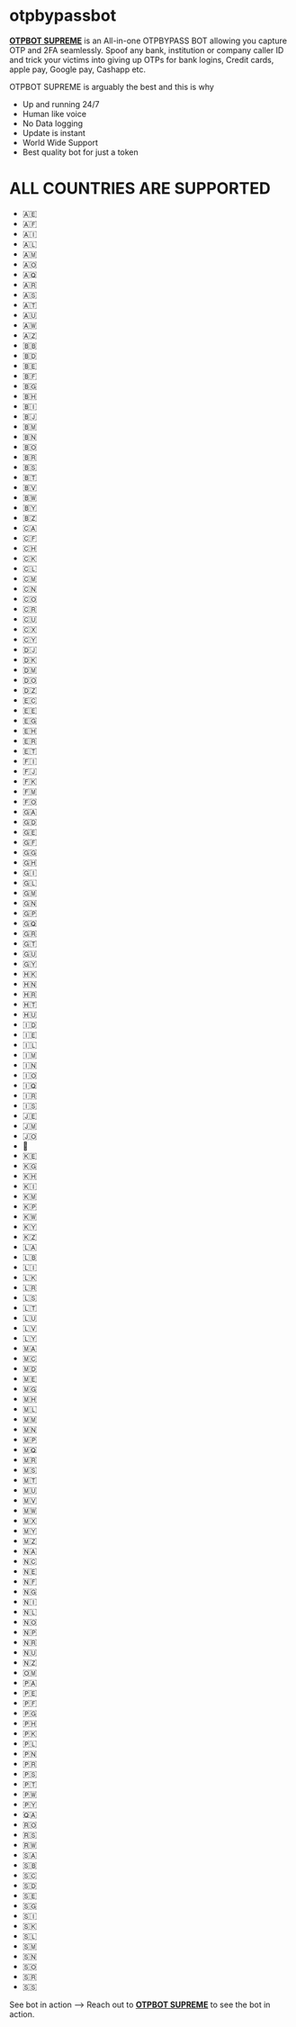 # otpbypassbot
[**OTPBOT SUPREME**](https://t.me/otpbotsupreme_owner) is an All-in-one OTPBYPASS BOT allowing you capture OTP and 2FA seamlessly. Spoof any bank, institution or company caller ID and trick your victims into giving up OTPs for bank logins, Credit cards, apple pay, Google pay, Cashapp etc.


OTPBOT SUPREME is arguably the best and this is why

- Up and running 24/7
- Human like voice
- No Data logging
- Update is instant
- World Wide Support
- Best quality bot for just a token


# ALL COUNTRIES ARE SUPPORTED

- :united_arab_emirates:
- :afghanistan:
- :anguilla:
- :albania:
- :armenia:
- :angola:
- :antarctica:
- :argentina:
- :american_samoa:
- :austria:
- :australia:
- :aruba:
- :azerbaijan:
- :barbados:
- :bangladesh:
- :belgium:
- :burkina_faso:
- :bulgaria:
- :bahrain:
- :burundi:
- :benin:
- :bermuda:
- :brunei:
- :bolivia:
- :brazil:
- :bahamas:
- :bhutan:
- :bouvet_island:
- :botswana:
- :belarus:
- :belize:
- :canada:
- :central_african_republic:
- :switzerland:
- :cook_islands:
- :chile:
- :cameroon:
- :cn:
- :colombia:
- :costa_rica:
- :cuba:
- :christmas_island:
- :cyprus:
- :djibouti:
- :denmark:
- :dominica:
- :dominican_republic:
- :algeria:
- :ecuador:
- :estonia:
- :egypt:
- :western_sahara:
- :eritrea:
- :ethiopia:
- :finland:
- :fiji:
- :falkland_islands:
- :micronesia:
- :faroe_islands:
- :gabon:
- :grenada:
- :georgia:
- :french_guiana:
- :guernsey:
- :ghana:
- :gibraltar:
- :greenland:
- :gambia:
- :guinea:
- :guadeloupe:
- :equatorial_guinea:
- :greece:
- :guatemala:
- :guam:
- :guyana:
- :hong_kong:
- :honduras:
- :croatia:
- :haiti:
- :hungary:
- :indonesia:
- :ireland:
- :israel:
- :isle_of_man:
- :india:
- :british_indian_ocean_territory:
- :iraq:
- :iran:
- :iceland:
- :jersey:
- :jamaica:
- :jordan:
- :japan:
- :kenya:
- :kyrgyzstan:
- :cambodia:
- :kiribati:
- :comoros:
- :north_korea:
- :kuwait:
- :cayman_islands:
- :kazakhstan:
- :laos:
- :lebanon:
- :liechtenstein:
- :sri_lanka:
- :liberia:
- :lesotho:
- :lithuania:
- :luxembourg:
- :latvia:
- :libya:
- :morocco:
- :monaco:
- :moldova:
- :montenegro:
- :madagascar:
- :marshall_islands:
- :mali:
- :myanmar:
- :mongolia:
- :northern_mariana_islands:
- :martinique:
- :mauritania:
- :montserrat:
- :malta:
- :mauritius:
- :maldives:
- :malawi:
- :mexico:
- :malaysia:
- :mozambique:
- :namibia:
- :new_caledonia:
- :niger:
- :norfolk_island:
- :nigeria:
- :nicaragua:
- :netherlands:
- :norway:
- :nepal:
- :nauru:
- :niue:
- :new_zealand:
- :oman:
- :panama:
- :peru:
- :french_polynesia:
- :papua_new_guinea:
- :philippines:
- :pakistan:
- :poland:
- :pitcairn_islands:
- :puerto_rico:
- :palestinian_territories:
- :portugal:
- :palau:
- :paraguay:
- :qatar:
- :romania:
- :serbia:
- :rwanda:
- :saudi_arabia:
- :solomon_islands:
- :seychelles:
- :sudan:
- :sweden:
- :singapore:
- :slovenia:
- :slovakia:
- :sierra_leone:
- :san_marino:
- :senegal:
- :somalia:
- :suriname:
- :south_sudan:


See bot in action -->  Reach out to [**OTPBOT SUPREME**](https://t.me/otpbotsupreme_owner) to see the bot in action.
